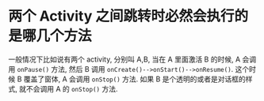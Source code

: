 # **两个 Activity 之间跳转时必然会执行的是哪几个方法**

一般情况下比如说有两个 activity, 分别叫 A,B, 当在 A 里面激活 B 的时候, A 会调用 `onPause()` 方法, 然后 B 调用 `onCreate()-->onStart()-->onResume()`. 这个时候 B 覆盖了窗体, A 会调用 `onStop()` 方法. 如果 B 是个透明的或者是对话框的样式, 就不会调用 A 的 `onStop()` 方法.

